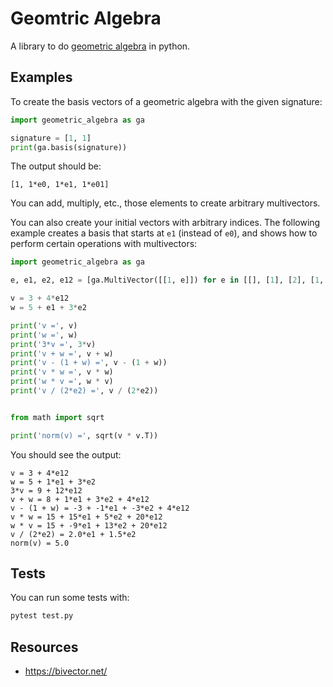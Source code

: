 # Geomtric Algebra

A library to do [geometric
algebra](https://en.wikipedia.org/wiki/Geometric_algebra) in python.


## Examples

To create the basis vectors of a geometric algebra with the given signature:

```py
import geometric_algebra as ga

signature = [1, 1]
print(ga.basis(signature))
```

The output should be:

```
[1, 1*e0, 1*e1, 1*e01]
```

You can add, multiply, etc., those elements to create arbitrary
multivectors.

You can also create your initial vectors with arbitrary indices. The
following example creates a basis that starts at `e1` (instead of
`e0`), and shows how to perform certain operations with multivectors:

```py
import geometric_algebra as ga

e, e1, e2, e12 = [ga.MultiVector([[1, e]]) for e in [[], [1], [2], [1, 2]]]

v = 3 + 4*e12
w = 5 + e1 + 3*e2

print('v =', v)
print('w =', w)
print('3*v =', 3*v)
print('v + w =', v + w)
print('v - (1 + w) =', v - (1 + w))
print('v * w =', v * w)
print('w * v =', w * v)
print('v / (2*e2) =', v / (2*e2))


from math import sqrt

print('norm(v) =', sqrt(v * v.T))
```

You should see the output:

```
v = 3 + 4*e12
w = 5 + 1*e1 + 3*e2
3*v = 9 + 12*e12
v + w = 8 + 1*e1 + 3*e2 + 4*e12
v - (1 + w) = -3 + -1*e1 + -3*e2 + 4*e12
v * w = 15 + 15*e1 + 5*e2 + 20*e12
w * v = 15 + -9*e1 + 13*e2 + 20*e12
v / (2*e2) = 2.0*e1 + 1.5*e2
norm(v) = 5.0
```


## Tests

You can run some tests with:

```sh
pytest test.py
```


## Resources

* https://bivector.net/
